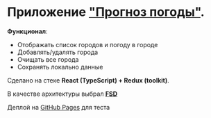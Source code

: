 # Приложение ["Прогноз погоды"](https://robertd2000.github.io/weather_app/).

__Функционал__:

- Отображать список городов и погоду в городе
- Добавлять/удалять города
- Очищать все города
- Сохранять локально данные

Сделано на стеке __React (TypeScript) + Redux (toolkit)__. 

В качестве архитектуры выбрал __[FSD](https://feature-sliced.design/ru/docs)__

Деплой на [GitHub Pages](https://robertd2000.github.io/weather_app/) для теста
